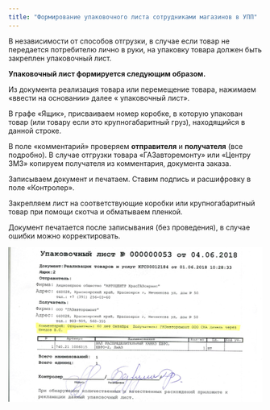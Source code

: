 ```yaml
---
title: "Формирование упаковочного листа сотрудниками магазинов в УПП"
---
```


В независимости от способов отгрузки, в случае если товар не передается потребителю лично в руки, на упаковку товара должен быть закреплен упаковочный лист.

**Упаковочный лист формируется следующим образом.**

Из документа реализация товара или перемещение товара, нажимаем «ввести на основании» далее « упаковочный лист».

В графе «Ящик», присваиваем номер коробке, в которую упакован товар (или товару если это крупногабаритный груз), находящийся в данной строке.

В поле «комментарий» проверяем **отправителя** и **получателя** (все подробно). В случае отгрузки товара «ГАЗавторемонту» или «Центру ЗМЗ» копируем получателя из комментария, документа заказа.

Записываем документ и печатаем. Ставим подпись и расшифровку в поле «Контролер».

Закрепляем лист на соответствующие коробки или крупногабаритный товар при помощи скотча и обматываем пленкой.

Документ печатается после записывания (без проведения), в случае ошибки можно корректировать.

![](UPP/_attach/lu902410d5r_tmp_7a254417148a55e6.jpg)
